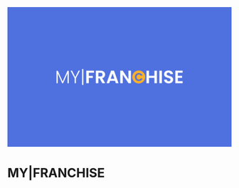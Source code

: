 ![My Franchise Logo](https://github.com/JohnVidal77/my-franchise/blob/master/src/assets/banner.png?raw=true)

# MY|FRANCHISE
